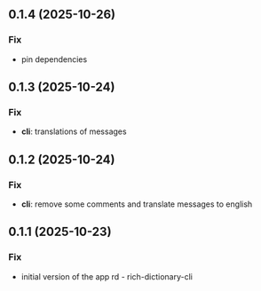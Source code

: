 ## 0.1.4 (2025-10-26)

### Fix

- pin dependencies

## 0.1.3 (2025-10-24)

### Fix

- **cli**: translations of messages

## 0.1.2 (2025-10-24)

### Fix

- **cli**: remove some comments and translate messages to english

## 0.1.1 (2025-10-23)

### Fix

- initial version of the app rd - rich-dictionary-cli
